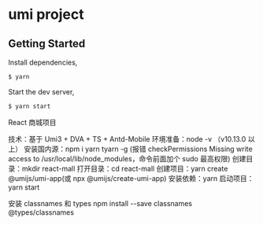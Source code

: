# umi project

## Getting Started

Install dependencies,

```bash
$ yarn
```

Start the dev server,

```bash
$ yarn start
```

React 商城项目

技术：基于 Umi3 + DVA + TS + Antd-Mobile
环境准备：node -v （v10.13.0 以上）
安装国内源：npm i yarn tyarn -g
(报错 checkPermissions Missing write access to /usr/local/lib/node_modules，命令前面加个 sudo 最高权限)
创建目录：mkdir react-mall
打开目录：cd react-mall
创建项目：yarn create @umijs/umi-app(或 npx @umijs/create-umi-app)
安装依赖：yarn
启动项目：yarn start

安装 classnames 和 types
npm install --save classnames @types/classnames
